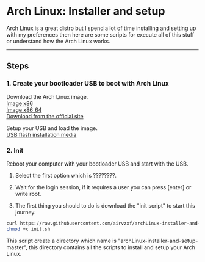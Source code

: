 # Arch Linux: Installer and setup

Arch Linux is a great distro but I spend a lot of time installing and setting up with my preferences then here are some scripts for execute all of this stuff or understand how the Arch Linux works.

---

## Steps
### 1. Create your bootloader USB to boot with Arch Linux

Download the Arch Linux image.<br>
[Image x86](http://mirror.rackspace.com/archlinux/iso/latest/arch/boot/intel_ucode.img)<br>
[Image x86_64](http://mirror.rackspace.com/archlinux/iso/latest/arch/boot/x86_64/archiso.img)<br>
[Download from the official site](https://www.archlinux.org/download/)<br>

Setup your USB and load the image.<br>
[USB flash installation media](https://wiki.archlinux.org/index.php/USB_flash_installation_media)


### 2. Init
Reboot your computer with your bootloader USB and start with the USB.

1. Select the first option which is ????????.

2. Wait for the login session, if it requires a user you can press [enter] or write root.

3. The first thing you should to do is download the "init script" to start this journey.<br>
```sh
curl https://raw.githubusercontent.com/airvzxf/archLinux-installer-and-setup/master/01-init/init.sh > init.sh
chmod +x init.sh


```

This script create a directory which name is "archLinux-installer-and-setup-master", this directory contains all the scripts to install and setup your Arch Linux.
